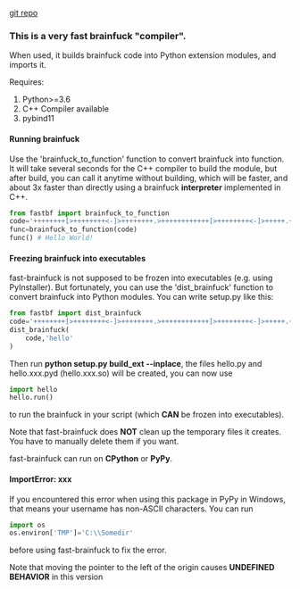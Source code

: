 <p><span><span style="font-family:Verdana, Arial, Helvetica, sans-serif;line-height:19px;text-indent:26px;"><span style="font-size:14px;"><span style="font-family:Arial;line-height:26px;"><br></span></span></span></span></p>

[git repo](https://github.com/none-None1/fast-bf)

### This is a very fast brainfuck "compiler".

When used, it builds brainfuck code into Python extension modules, and imports it.

Requires:
1. Python>=3.6
2. C++ Compiler available
3. pybind11

#### Running brainfuck

Use the 'brainfuck_to_function' function to convert brainfuck into function.
It will take several seconds for the C++ compiler to build the module, but after build, you can call it anytime without building, which will be faster, and about 3x faster than directly using a brainfuck **interpreter** implemented in C++.
```python
from fastbf import brainfuck_to_function
code='++++++++[>++++++++<-]>++++++++.>++++++++++++[>++++++++<-]>+++++.+++++++..+++.>++++[>++++++++<-]>.<<<<+++++++++++++++.>>.+++.------.--------.>>+.'
func=brainfuck_to_function(code)
func() # Hello World!
```

#### Freezing brainfuck into executables

fast-brainfuck is not supposed to be frozen into executables (e.g. using PyInstaller).
But fortunately, you can use the 'dist_brainfuck' function to convert brainfuck into Python modules.
You can write setup.py like this:

```python
from fastbf import dist_brainfuck
code='++++++++[>++++++++<-]>++++++++.>++++++++++++[>++++++++<-]>+++++.+++++++..+++.>++++[>++++++++<-]>.<<<<+++++++++++++++.>>.+++.------.--------.>>+.'
dist_brainfuck(
    code,'hello'
)
```
Then run **python setup.py build_ext --inplace**, the files hello.py and hello.xxx.pyd (hello.xxx.so) will be created, you can now use
```python
import hello
hello.run()
```
to run the brainfuck in your script (which **CAN** be frozen into executables).

Note that fast-brainfuck does **NOT** clean up the temporary files it creates. You have to manually delete them if you want.

fast-brainfuck can run on **CPython** or **PyPy**.

#### ImportError: xxx
If you encountered this error when using this package in PyPy in Windows, that means your username has non-ASCII characters.
You can run
```python
import os
os.environ['TMP']='C:\\Somedir'
```
before using fast-brainfuck to fix the error.

Note that moving the pointer to the left of the origin causes **UNDEFINED BEHAVIOR** in this version
